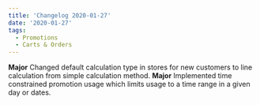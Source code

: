 ```yaml
---
title: 'Changelog 2020-01-27'
date: '2020-01-27'
tags:
  - Promotions
  - Carts & Orders
---
```

**Major** Changed default calculation type in stores for new customers to line calculation from simple calculation method.
**Major** Implemented time constrained promotion usage which limits usage to a time range in a given day or dates.
